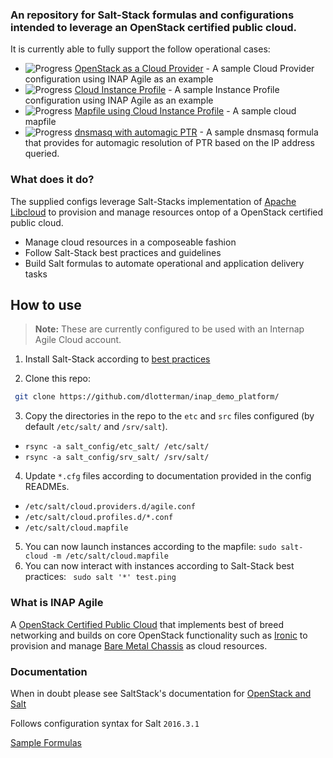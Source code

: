 ### An repository for Salt-Stack formulas and configurations intended to leverage an OpenStack certified public cloud.

It is currently able to fully support the follow operational cases:

+ ![Progress](http://progressed.io/bar/100)   [OpenStack as a Cloud Provider](/salt_config/etc_salt/cloud.providers.d) - A sample Cloud Provider configuration using INAP Agile as an example
+ ![Progress](http://progressed.io/bar/100)   [Cloud Instance Profile](/salt_config/etc_salt/cloud.profiles.d) - A sample Instance Profile configuration using INAP Agile as an example
+ ![Progress](http://progressed.io/bar/100)   [Mapfile using Cloud Instance Profile](/salt_config/etc_salt/cloud.mapfile) - A sample cloud mapfile
+ ![Progress](http://progressed.io/bar/80)  [dnsmasq with automagic PTR](/salt_config/srv_salt/dnsmasq) - A sample dnsmasq formula that provides for automagic resolution of PTR based on the IP address queried.

### What does it do?

The supplied configs leverage Salt-Stacks implementation of [Apache Libcloud](https://libcloud.apache.org/) to provision and manage resources ontop of a OpenStack certified public cloud.
- Manage cloud resources in a composeable fashion
- Follow Salt-Stack best practices and guidelines
- Build Salt formulas to automate operational and application delivery tasks

## How to use
> **Note:** These are currently configured to be used with an Internap Agile Cloud account.

1. Install Salt-Stack according to [best practices](https://docs.saltstack.com/en/latest/topics/installation/)

2. Clone this repo:
  ```bash
   git clone https://github.com/dlotterman/inap_demo_platform/
  ```
3. Copy the directories in the repo to the `etc` and `src` files configured (by default `/etc/salt/` and `/srv/salt`).
  * `rsync -a salt_config/etc_salt/ /etc/salt/`
  * `rsync -a salt_config/srv_salt/ /srv/salt/`
4. Update `*.cfg` files according to documentation provided in the config READMEs. 
  * `/etc/salt/cloud.providers.d/agile.conf`
  * `/etc/salt/cloud.profiles.d/*.conf`
  * `/etc/salt/cloud.mapfile`
5. You can now launch instances according to the mapfile:
```sudo salt-cloud -m /etc/salt/cloud.mapfile```
6. You can now interact with instances according to Salt-Stack best practices:
``` sudo salt '*' test.ping```

### What is INAP Agile
A [OpenStack Certified Public Cloud](https://www.openstack.org/marketplace/public-clouds/) that implements best of breed networking and builds on core OpenStack functionality such as [Ironic](https://wiki.openstack.org/wiki/Ironic) to provision and manage [Bare Metal Chassis](http://www.internap.com/cloud/) as cloud resources.


### Documentation
When in doubt please see SaltStack's documentation for [OpenStack and Salt](https://github.com/openstack/openstack-salt)

Follows configuration syntax for Salt `2016.3.1` 

[Sample Formulas](https://github.com/salt-formulas/openstack-salt/tree/master/formulas)
